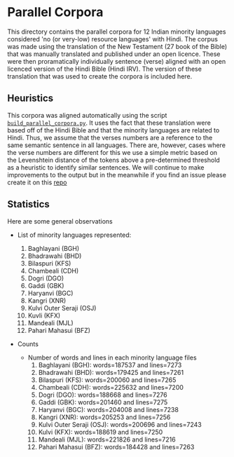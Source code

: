 # Parallel Corpora
This directory contains the parallel corpora for 12 Indian minority languages considered 'no (or very-low) resource languages' with Hindi. The corpus was made using the translation of the New Testament (27 book of the Bible) that was manually translated and published under an open licence. These were then proramatically individually sentence (verse) aligned with an open licenced version of the Hindi Bible (Hindi IRV). The version of these translation that was used to create the corpora is included here.

## Heuristics
This corpora was aligned automatically using the script [`build_parallel_corpora.py`](https://github.com/Bridgeconn/vachan-data/blob/master/parallel-corpora/scripts/build_parallel_corpora.py). It uses the fact that these translation were based off of the Hindi Bible and that the minority languages are related to Hindi. Thus, we assume that the verses numbers are a reference to the same semantic sentence in all languages. There are, however, cases where the verse numbers are different for this we use a simple metric based on the Levenshtein distance of the tokens above a pre-determined threshold as a heuristic to identify similar sentences. We will continue to make improvements to the output but in the meanwhile if you find an issue please create it on this [repo](https://github.com/Bridgeconn/vachan-data/issues)

## Statistics
Here are some general observations 
- List of minority languages represented: 
  1. Baghlayani (BGH)
  2. Bhadrawahi (BHD)
  3. Bilaspuri (KFS)
  4. Chambeali (CDH)
  5. Dogri (DGO)
  6. Gaddi (GBK)
  7. Haryanvi (BGC)
  8. Kangri (XNR)
  9. Kulvi Outer Seraji (OSJ)
  10. Kuvli (KFX)
  11. Mandeali (MJL)
  12. Pahari Mahasui (BFZ)

- Counts 
  - Number of words and lines in each minority language files 
    1. Baghlayani (BGH): words=187537 and lines=7273
    2. Bhadrawahi (BHD): words=179425 and lines=7261
    3. Bilaspuri (KFS): words=200060 and lines=7265
    4. Chambeali (CDH): words=225632 and lines=7200
    5. Dogri (DGO): words=188668 and lines=7276
    6. Gaddi (GBK): words=201460 and lines=7275
    7. Haryanvi (BGC): words=204008 and lines=7238
    8. Kangri (XNR): words=205253 and lines=7256
    9. Kulvi Outer Seraji (OSJ): words=200696 and lines=7243
    10. Kulvi (KFX): words=188619 and lines=7250
    11. Mandeali (MJL): words=221826 and lines=7216
    12. Pahari Mahasui (BFZ): words=184428 and lines=7263

